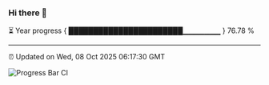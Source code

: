 ### Hi there 👋

⏳ Year progress { ███████████████████████▁▁▁▁▁▁▁ } 76.78 %

---

⏰ Updated on Wed, 08 Oct 2025 06:17:30 GMT

![Progress Bar CI](https://github.com/Shyam-Makwana/GitHub-Actions-Demo/workflows/Progress%20Bar%20CI/badge.svg)
